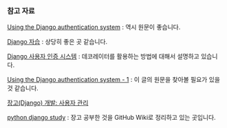 ### 참고 자료

[Using the Django authentication system](https://docs.djangoproject.com/en/1.10/topics/auth/default/) : 역시 원문이 좋습니다. 

[Django 자습](https://wikidocs.net/book/837) : 상당히 좋은 곳 같습니다.

[Django 사용자 인증 시스템](http://jeminency.tistory.com/183) : 데코레이터를 활용하는 방법에 대해서 설명하고 있습니다.

[Using the Django authentication system - 1](http://blog.naver.com/PostView.nhn?blogId=nightrai&logNo=220693332397) : 이 글의 원문을 찾아볼 필요가 있을 것 같습니다.

[장고(Django) 개발: 사용자 관리](http://heiswed.tistory.com/entry/장고Django-개발-사용자-관리)

[python django study](https://github.com/chohankyun/python-django-study) : 장고 공부한 것을 GitHub Wiki로 정리하고 있는 곳입니다. 